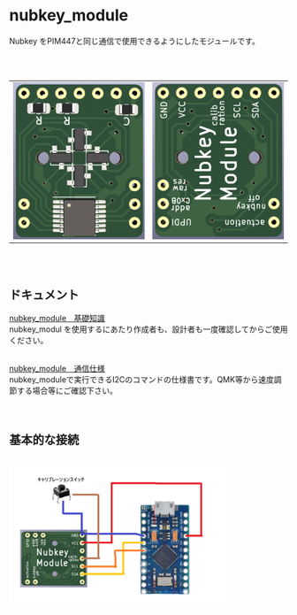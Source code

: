 # nubkey_module
Nubkey をPIM447と同じ通信で使用できるようにしたモジュールです。

<br><br>

<table>
<tr><td><img src="/images/pcb_top.png" width="400"></td><td><img src="/images/pcb_back.png" width="400"></td></tr>
</table>

<br><br>

## ドキュメント

<a href="/docs/structure.md">nubkey_module　基礎知識</a><br>
nubkey_modul を使用するにあたり作成者も、設計者も一度確認してからご使用ください。<br>
<br>

<a href="/docs/command.md">nubkey_module　通信仕様</a><br>
nubkey_moduleで実行できるI2Cのコマンドの仕様書です。QMK等から速度調節する場合等にご確認下さい。<br>
<br>
<br>

## 基本的な接続
<br>
<img src="/images/haisen_1.png" width="400"><br>
<br>





